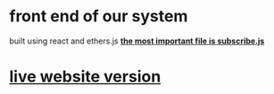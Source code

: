 # front end of our system
built using react and ethers.js [**the most important file is subscribe.js**](https://github.com/AbdQaddora/farmingInsurance/blob/main/src/Components/Subscribe/Subscribe.js)

# [live website version](https://farminginsurance.netlify.app/)

